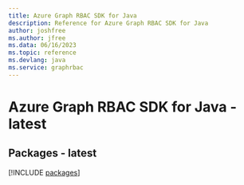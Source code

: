 ```yaml
---
title: Azure Graph RBAC SDK for Java
description: Reference for Azure Graph RBAC SDK for Java
author: joshfree
ms.author: jfree
ms.data: 06/16/2023
ms.topic: reference
ms.devlang: java
ms.service: graphrbac
---
```

# Azure Graph RBAC SDK for Java - latest
## Packages - latest
[!INCLUDE [packages](graph-rbac-index.md)]
